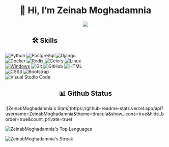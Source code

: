 <h1 align="center">👋 Hi, I’m Zeinab Moghadamnia</h1>
<div align="Center">
    <picture align="Center">
        <img align="Center"  src="https://user-images.githubusercontent.com/74038190/212750155-3ceddfbd-19d3-40a3-87af-8d329c8323c4.gif">
    </picture>
</div>
<div style="text-align: left;width: 49%">
<h2 align="center"> 🛠 Skills </h2>
        
![Python](https://img.shields.io/badge/python-3670A0?style=for-the-badge&logo=python&logoColor=ffdd54)
![PostgreSql](https://img.shields.io/badge/postgresql-%2300f.svg?style=for-the-badge&logo=postgresql&logoColor=white)
![Django](https://img.shields.io/badge/django-0c4b33?style=for-the-badge&logo=django&logoColor=ffdd54)
![Docker](https://img.shields.io/badge/Docker-f7f7f7?style=for-the-badge&logo=Docker&logoColor=259ef7)
![Redis](https://img.shields.io/badge/Redis-d93327?style=for-the-badge&logo=Redis&logoColor=white)
![Celery](https://img.shields.io/badge/Celery-23FA0F00?style=for-the-badge&logo=Celery&logoColor=white)
![Linux](https://img.shields.io/badge/Linux-FCC624?style=for-the-badge&logo=linux&logoColor=black)
[![Windows](https://img.shields.io/badge/Windows-0078D6?style=for-the-badge&logo=windows&logoColor=white)](https://shields.io/)
![Git](https://img.shields.io/badge/Git-F05032?style=for-the-badge&logo=git&logoColor=white)
![GitHub](https://img.shields.io/badge/github-%23121011.svg?style=for-the-badge&logo=github&logoColor=white)
![HTML](https://img.shields.io/badge/HTML-E34F26?style=for-the-badge&logo=html5&logoColor=white)
![CSS3](https://img.shields.io/badge/css3-%231572B6.svg?style=for-the-badge&logo=css3&logoColor=white)
![Bootstrap](https://img.shields.io/badge/bootstrap-%238511FA.svg?style=for-the-badge&logo=bootstrap&logoColor=white)
![Visual Studio Code](https://img.shields.io/badge/Visual%20Studio%20Code-0078d7.svg?style=for-the-badge&logo=visual-studio-code&logoColor=white)
<!---![Unittest](https://img.shields.io/badge/Unuttest-61519e?style=for-the-badge&logo=python&logoColor=white) --->
<!--- ![Postman](https://img.shields.io/badge/Postman-FF6C37?style=for-the-badge&logo=postman&logoColor=white)--->
<!---![pytest](https://img.shields.io/badge/Pytest-3776AB?style=for-the-badge&logo=python&logoColor=white)--->
<!--- ![MySQL](https://img.shields.io/badge/mysql-%2300f.svg?style=for-the-badge&logo=mysql&logoColor=white) --->
</div>

<h2 align="center"> 📊 Github Status</h2>
![ZeinabMoghadamnia's Stats](https://github-readme-stats.vercel.app/api?username=ZeinabMoghadamnia&theme=dracula&show_icons=true&hide_border=true&count_private=true)

![ZeinabMoghadamnia's Top Languages](https://github-readme-stats.vercel.app/api/top-langs/?username=ZeinabMoghadamnia&theme=dracula&show_icons=true&hide_border=true&layout=compact)

![ZeinabMoghadamnia's Streak](https://github-readme-streak-stats.herokuapp.com/?user=ZeinabMoghadamnia&theme=dracula&hide_border=true)

<!---
ZeinabMoghadamnia/ZeinabMoghadamnia is a ✨ special ✨ repository because its `README.md` (this file) appears on your GitHub profile.
You can click the Preview link to take a look at your changes.
--->
